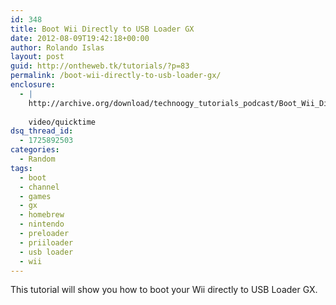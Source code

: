 ```yaml
---
id: 348
title: Boot Wii Directly to USB Loader GX
date: 2012-08-09T19:42:18+00:00
author: Rolando Islas
layout: post
guid: http://ontheweb.tk/tutorials/?p=83
permalink: /boot-wii-directly-to-usb-loader-gx/
enclosure:
  - |
    http://archive.org/download/technoogy_tutorials_podcast/Boot_Wii_Directly_to_USB_Loader_GX.mov
    
    video/quicktime
dsq_thread_id:
  - 1725892503
categories:
  - Random
tags:
  - boot
  - channel
  - games
  - gx
  - homebrew
  - nintendo
  - preloader
  - priiloader
  - usb loader
  - wii
---
```

This tutorial will show you how to boot your Wii directly to USB Loader GX.